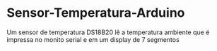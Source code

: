 # Sensor-Temperatura-Arduino
Um sensor de temperatura DS18B20 lê a temperatura ambiente que é impressa no monito serial e em um display de 7 segmentos
